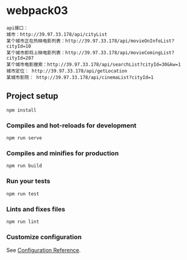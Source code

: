 # webpack03
```
api接口：
城市：http://39.97.33.178/api/cityList
某个城市正在热映电影列表：http://39.97.33.178/api/movieOnInfoList?cityId=10
某个城市即将上映电影列表：http://39.97.33.178/api/movieComingList?cityId=207
某个城市电影搜索：http://39.97.33.178/api/searchList?cityId=30&kw=1
城市定位： http://39.97.33.178/api/getLocation
某城市影院： http://39.97.33.178/api/cinemaList?cityId=1
```
## Project setup
```
npm install
```

### Compiles and hot-reloads for development
```
npm run serve
```

### Compiles and minifies for production
```
npm run build
```

### Run your tests
```
npm run test
```

### Lints and fixes files
```
npm run lint
```

### Customize configuration
See [Configuration Reference](https://cli.vuejs.org/config/).
